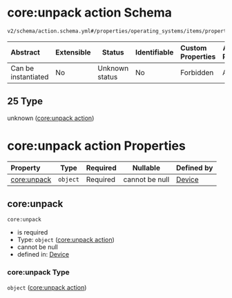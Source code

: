 # core:unpack action Schema

```txt
v2/schema/action.schema.yml#/properties/operating_systems/items/properties/steps/items/properties/actions/items/oneOf/25
```




| Abstract            | Extensible | Status         | Identifiable | Custom Properties | Additional Properties | Access Restrictions | Defined In                                                           |
| :------------------ | ---------- | -------------- | ------------ | :---------------- | --------------------- | ------------------- | -------------------------------------------------------------------- |
| Can be instantiated | No         | Unknown status | No           | Forbidden         | Allowed               | none                | [device.schema.json\*](../device.schema.json "open original schema") |

## 25 Type

unknown ([core:unpack action](device-properties-operating-systems-operating-system-properties-steps-step-properties-group-step-action-oneof-coreunpack-action.md))

# core:unpack action Properties

| Property                   | Type     | Required | Nullable       | Defined by                                                                                                                                                                                                                                                                                                                  |
| :------------------------- | -------- | -------- | -------------- | :-------------------------------------------------------------------------------------------------------------------------------------------------------------------------------------------------------------------------------------------------------------------------------------------------------------------------- |
| [core:unpack](#coreunpack) | `object` | Required | cannot be null | [Device](device-properties-operating-systems-operating-system-properties-steps-step-properties-group-step-action-oneof-coreunpack-action-properties-coreunpack-action.md "v2/schema/action.schema.yml#/properties/operating_systems/items/properties/steps/items/properties/actions/items/oneOf/25/properties/core:unpack") |

## core:unpack




`core:unpack`

-   is required
-   Type: `object` ([core:unpack action](device-properties-operating-systems-operating-system-properties-steps-step-properties-group-step-action-oneof-coreunpack-action-properties-coreunpack-action.md))
-   cannot be null
-   defined in: [Device](device-properties-operating-systems-operating-system-properties-steps-step-properties-group-step-action-oneof-coreunpack-action-properties-coreunpack-action.md "v2/schema/action.schema.yml#/properties/operating_systems/items/properties/steps/items/properties/actions/items/oneOf/25/properties/core:unpack")

### core:unpack Type

`object` ([core:unpack action](device-properties-operating-systems-operating-system-properties-steps-step-properties-group-step-action-oneof-coreunpack-action-properties-coreunpack-action.md))
